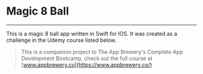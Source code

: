 # Magic 8 Ball
---
This is a magic 8 ball app written in Swift for IOS. It was created as a challenge in the Udemy course listed below.

>This is a companion project to The App Brewery's Complete App Development Bootcamp, check out the full course at [www.appbrewery.co](https://www.appbrewery.co/)


